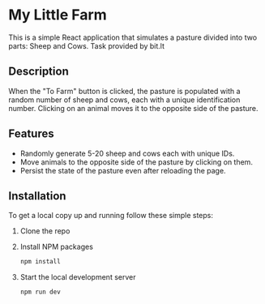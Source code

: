 # My Little Farm

This is a simple React application that simulates a pasture divided into two parts: Sheep and Cows. Task provided by bit.lt

## Description

When the "To Farm" button is clicked, the pasture is populated with a random number of sheep and cows, each with a unique identification number. Clicking on an animal moves it to the opposite side of the pasture.

## Features

-  Randomly generate 5-20 sheep and cows each with unique IDs.
-  Move animals to the opposite side of the pasture by clicking on them.
-  Persist the state of the pasture even after reloading the page.

## Installation

To get a local copy up and running follow these simple steps:

1. Clone the repo

2. Install NPM packages
   ```sh
   npm install
   ```
3. Start the local development server
   ```sh
   npm run dev
   ```
